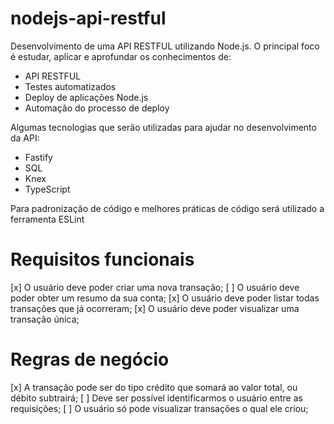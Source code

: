 # nodejs-api-restful

Desenvolvimento de uma API RESTFUL utilizando Node.js.
O principal foco é estudar, aplicar e aprofundar os conhecimentos de:

- API RESTFUL
- Testes automatizados
- Deploy de aplicações Node.js
- Automação do processo de deploy

Algumas tecnologias que serão utilizadas para ajudar no desenvolvimento da API:

- Fastify
- SQL
- Knex
- TypeScript

Para padronização de código e melhores práticas de código será utilizado a ferramenta ESLint

# Requisitos funcionais

[x] O usuário deve poder criar uma nova transação;
[ ] O usuário deve poder obter um resumo da sua conta;
[x] O usuário deve poder listar todas transações que já ocorreram;
[x] O usuário deve poder visualizar uma transação única;

# Regras de negócio

[x] A transação pode ser do tipo crédito que somará ao valor total, ou débito subtrairá;
[ ] Deve ser possível identificarmos o usuário entre as requisições;
[ ] O usuário só pode visualizar transações o qual ele criou;
